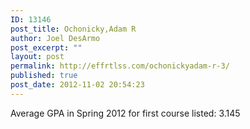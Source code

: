 ```yaml
---
ID: 13146
post_title: Ochonicky,Adam R
author: Joel DesArmo
post_excerpt: ""
layout: post
permalink: http://effrtlss.com/ochonickyadam-r-3/
published: true
post_date: 2012-11-02 20:54:23
---
```

<p>Average GPA in Spring 2012 for first course listed: 3.145</p>